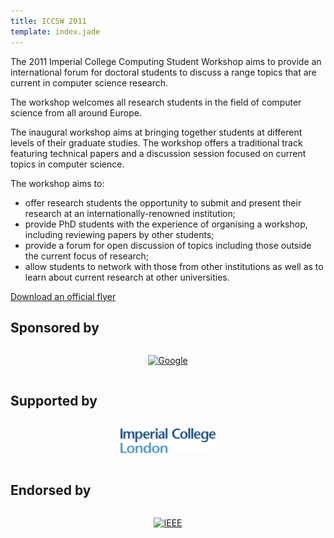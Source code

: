 ```yaml
---
title: ICCSW 2011
template: index.jade
---
```

The 2011 Imperial College Computing Student Workshop aims to provide an
international forum for doctoral students to discuss a range topics that
are current in computer science research.

The workshop welcomes all research students in the field of computer
science from all around Europe.

The inaugural workshop aims at bringing together students at different
levels of their graduate studies. The workshop offers a traditional
track featuring technical papers and a discussion session focused on
current topics in computer science.

The workshop aims to:

* offer research students the opportunity to submit and present their
  research at an internationally-renowned institution; 
* provide PhD students with the experience of organising a workshop,
  including reviewing papers by other students;   
* provide a forum for open discussion of topics including those outside
  the current focus of research; 
* allow students to network with those from other institutions as well
  as to learn about current research at other universities.

[Download an official flyer](/2011/files/flyer.pdf)

## Sponsored by

<div class="row" style="text-align: center;">
<a href="http://www.google.com/about/corporate/company/">
  <img src="/2011/img/google.png" style="height: 40px;
margin: 1em;" alt="Google">
</a>
</div>

## Supported by

<div class="row" style="text-align: center;">
<a href="http://www.imperial.ac.uk/">
  <img src="img/icl.png" style="height: 40px; margin:
1em;" alt="Imperial College London">
</a>
</div>

## Endorsed by

<div class="row" style="text-align: center;">
<a href="http://www.ieee.org/">
  <img src="/2011/img/ieee.gif" style="height: 40px; margin: 1em;"
alt="IEEE">
</a>
</div>
